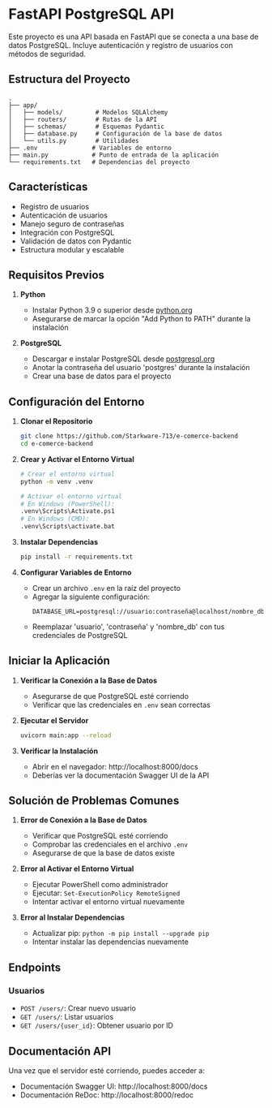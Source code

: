 # FastAPI PostgreSQL API

Este proyecto es una API basada en FastAPI que se conecta a una base de datos PostgreSQL. Incluye autenticación y registro de usuarios con métodos de seguridad.

## Estructura del Proyecto
```
.
├── app/
│   ├── models/         # Modelos SQLAlchemy
│   ├── routers/        # Rutas de la API
│   ├── schemas/        # Esquemas Pydantic
│   ├── database.py     # Configuración de la base de datos
│   └── utils.py        # Utilidades
├── .env               # Variables de entorno
├── main.py            # Punto de entrada de la aplicación
└── requirements.txt   # Dependencias del proyecto
```

## Características
- Registro de usuarios
- Autenticación de usuarios
- Manejo seguro de contraseñas
- Integración con PostgreSQL
- Validación de datos con Pydantic
- Estructura modular y escalable

## Requisitos Previos

1. **Python**
   - Instalar Python 3.9 o superior desde [python.org](https://www.python.org/downloads/)
   - Asegurarse de marcar la opción "Add Python to PATH" durante la instalación

2. **PostgreSQL**
   - Descargar e instalar PostgreSQL desde [postgresql.org](https://www.postgresql.org/download/)
   - Anotar la contraseña del usuario 'postgres' durante la instalación
   - Crear una base de datos para el proyecto

## Configuración del Entorno

1. **Clonar el Repositorio**
   ```bash
   git clone https://github.com/Starkware-713/e-comerce-backend
   cd e-comerce-backend
   ```

2. **Crear y Activar el Entorno Virtual**
   ```bash
   # Crear el entorno virtual
   python -m venv .venv

   # Activar el entorno virtual
   # En Windows (PowerShell):
   .venv\Scripts\Activate.ps1
   # En Windows (CMD):
   .venv\Scripts\activate.bat
   ```

3. **Instalar Dependencias**
   ```bash
   pip install -r requirements.txt
   ```

4. **Configurar Variables de Entorno**
   - Crear un archivo `.env` en la raíz del proyecto
   - Agregar la siguiente configuración:
     ```env
     DATABASE_URL=postgresql://usuario:contraseña@localhost/nombre_db
     ```
   - Reemplazar 'usuario', 'contraseña' y 'nombre_db' con tus credenciales de PostgreSQL

## Iniciar la Aplicación

1. **Verificar la Conexión a la Base de Datos**
   - Asegurarse de que PostgreSQL esté corriendo
   - Verificar que las credenciales en `.env` sean correctas

2. **Ejecutar el Servidor**
   ```bash
   uvicorn main:app --reload
   ```

3. **Verificar la Instalación**
   - Abrir en el navegador: http://localhost:8000/docs
   - Deberías ver la documentación Swagger UI de la API

## Solución de Problemas Comunes

1. **Error de Conexión a la Base de Datos**
   - Verificar que PostgreSQL esté corriendo
   - Comprobar las credenciales en el archivo `.env`
   - Asegurarse de que la base de datos existe

2. **Error al Activar el Entorno Virtual**
   - Ejecutar PowerShell como administrador
   - Ejecutar: `Set-ExecutionPolicy RemoteSigned`
   - Intentar activar el entorno virtual nuevamente

3. **Error al Instalar Dependencias**
   - Actualizar pip: `python -m pip install --upgrade pip`
   - Intentar instalar las dependencias nuevamente

## Endpoints

### Usuarios
- `POST /users/`: Crear nuevo usuario
- `GET /users/`: Listar usuarios
- `GET /users/{user_id}`: Obtener usuario por ID

## Documentación API
Una vez que el servidor esté corriendo, puedes acceder a:
- Documentación Swagger UI: http://localhost:8000/docs
- Documentación ReDoc: http://localhost:8000/redoc

